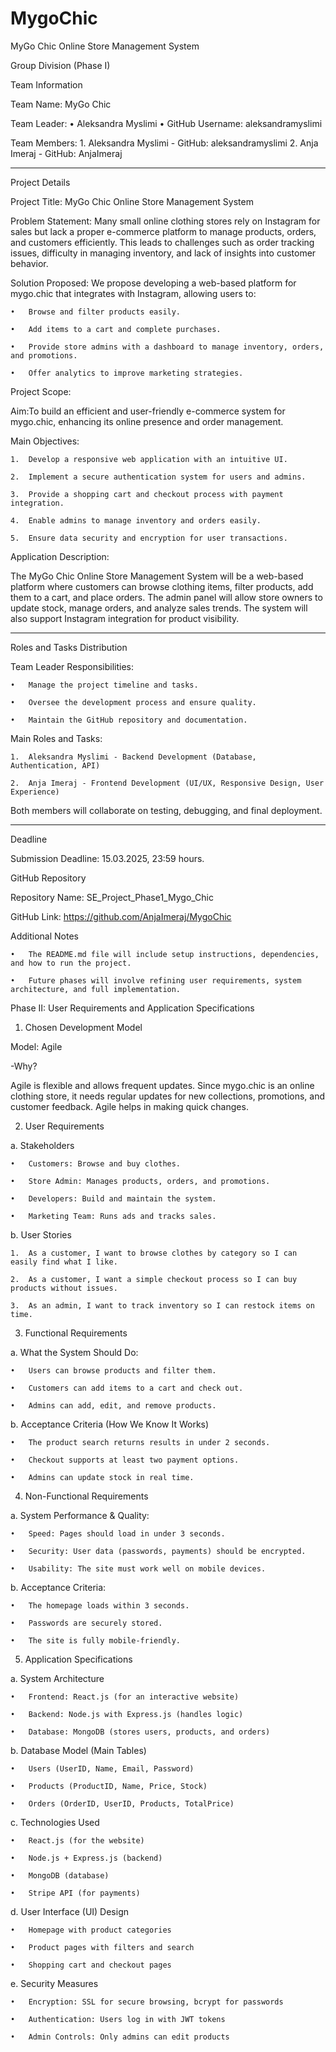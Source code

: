 # MygoChic
MyGo Chic Online Store Management System

Group Division (Phase I)

Team Information

Team Name: MyGo Chic 

Team Leader:
	•	Aleksandra Myslimi
	•	GitHub Username: aleksandramyslimi
 
Team Members:
	1.	Aleksandra Myslimi - GitHub:  aleksandramyslimi
	2.	Anja Imeraj - GitHub: AnjaImeraj
 
________________________________________
Project Details

Project Title: MyGo Chic Online Store Management System

Problem Statement:
Many small online clothing stores rely on Instagram for sales but lack a proper e-commerce platform to manage products, orders, and customers efficiently. This leads to challenges such as order tracking issues, difficulty in managing inventory, and lack of insights into customer behavior.

Solution Proposed:
We propose developing a web-based platform for mygo.chic that integrates with Instagram, allowing users to:

	•	Browse and filter products easily.
 
	•	Add items to a cart and complete purchases.
 
	•	Provide store admins with a dashboard to manage inventory, orders, and promotions.
 
	•	Offer analytics to improve marketing strategies.
 
Project Scope:

Aim:To build an efficient and user-friendly e-commerce system for mygo.chic, enhancing its online presence and order management.

Main Objectives:

	1.	Develop a responsive web application with an intuitive UI.
 
	2.	Implement a secure authentication system for users and admins.
 
	3.	Provide a shopping cart and checkout process with payment integration.

	4.	Enable admins to manage inventory and orders easily.
 
	5.	Ensure data security and encryption for user transactions.
 
Application Description:

The MyGo Chic Online Store Management System will be a web-based platform where customers can browse clothing items, filter products, add them to a cart, and place orders. The admin panel will allow store owners to update stock, manage orders, and analyze sales trends. The system will also support Instagram integration for product visibility.
________________________________________
Roles and Tasks Distribution

Team Leader Responsibilities:

	•	Manage the project timeline and tasks.
 
	•	Oversee the development process and ensure quality.
 
	•	Maintain the GitHub repository and documentation.
 
Main Roles and Tasks:

	1.	Aleksandra Myslimi - Backend Development (Database, Authentication, API)
 
	2.	Anja Imeraj - Frontend Development (UI/UX, Responsive Design, User Experience)
 
Both members will collaborate on testing, debugging, and final deployment.
________________________________________
Deadline

Submission Deadline: 15.03.2025, 23:59 hours.

GitHub Repository

Repository Name: SE_Project_Phase1_Mygo_Chic

GitHub Link: https://github.com/AnjaImeraj/MygoChic

Additional Notes

	•	The README.md file will include setup instructions, dependencies, and how to run the project.
 
	•	Future phases will involve refining user requirements, system architecture, and full implementation.

 

 Phase II: User Requirements and Application Specifications

1. Chosen Development Model

Model: Agile

-Why?

Agile is flexible and allows frequent updates. Since mygo.chic is an online clothing store, it needs regular updates for new collections, promotions, and customer feedback. Agile helps in making quick changes.


2. User Requirements

a. Stakeholders

	•	Customers: Browse and buy clothes.
 
	•	Store Admin: Manages products, orders, and promotions.
 
	•	Developers: Build and maintain the system.

	•	Marketing Team: Runs ads and tracks sales.

b. User Stories

	1.	As a customer, I want to browse clothes by category so I can easily find what I like.
 
	2.	As a customer, I want a simple checkout process so I can buy products without issues.
 
	3.	As an admin, I want to track inventory so I can restock items on time.

3. Functional Requirements

a. What the System Should Do:

	•	Users can browse products and filter them.
 
	•	Customers can add items to a cart and check out.
 
	•	Admins can add, edit, and remove products.

b. Acceptance Criteria (How We Know It Works)

	•	The product search returns results in under 2 seconds.
 
	•	Checkout supports at least two payment options.
 
	•	Admins can update stock in real time.

4. Non-Functional Requirements

a. System Performance & Quality:

	•	Speed: Pages should load in under 3 seconds.
 
	•	Security: User data (passwords, payments) should be encrypted.
 
	•	Usability: The site must work well on mobile devices.

b. Acceptance Criteria:

	•	The homepage loads within 3 seconds.
 
	•	Passwords are securely stored.
 
	•	The site is fully mobile-friendly.

5. Application Specifications

a. System Architecture

	•	Frontend: React.js (for an interactive website)
 
	•	Backend: Node.js with Express.js (handles logic)
 
	•	Database: MongoDB (stores users, products, and orders)

b. Database Model (Main Tables)

	•	Users (UserID, Name, Email, Password)
 
	•	Products (ProductID, Name, Price, Stock)
 
	•	Orders (OrderID, UserID, Products, TotalPrice)

c. Technologies Used

	•	React.js (for the website)
 
	•	Node.js + Express.js (backend)
 
	•	MongoDB (database)
 
	•	Stripe API (for payments)

d. User Interface (UI) Design

	•	Homepage with product categories
 
	•	Product pages with filters and search
 
	•	Shopping cart and checkout pages

e. Security Measures

	•	Encryption: SSL for secure browsing, bcrypt for passwords
 
	•	Authentication: Users log in with JWT tokens
 
	•	Admin Controls: Only admins can edit products


